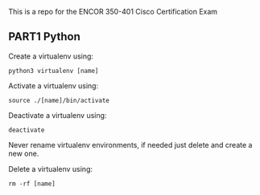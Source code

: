 This is a repo for the ENCOR 350-401 Cisco Certification Exam

## PART1 Python

Create a virtualenv using:

    python3 virtualenv [name]

Activate a virtualenv using:

    source ./[name]/bin/activate

Deactivate a virtualenv using:
    
    deactivate

Never rename virtualenv environments, if needed just delete and create a new one.

Delete a virtualenv using:

    rm -rf [name]

